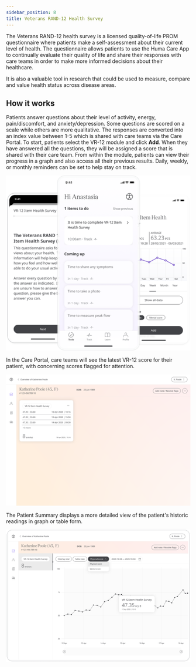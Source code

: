 ```yaml
---
sidebar_position: 8
title: Veterans RAND-12 Health Survey
---
```

The Veterans RAND-12 health survey is a licensed quality-of-life PROM questionnaire where patients make a self-assessment about their current level of health. The questionnaire allows patients to use the Huma Care App to continually evaluate their quality of life and share their responses with care teams in order to make more informed decisions about their healthcare.

It is also a valuable tool in research that could be used to measure, compare and value health status across disease areas.

## How it works

Patients answer questions about their level of activity, energy, pain/discomfort, and anxiety/depression. Some questions are scored on a scale while others are more qualitative. The responses are converted into an index value between 1-5 which is shared with care teams via the Care Portal.
To start, patients select the VR-12 module and click **Add**. When they have answered all the questions, they will be assigned a score that is shared with their care team. From within the module, patients can view their progress in a graph and also access all their previous results. Daily, weekly, or monthly reminders can be set to help stay on track.

![VR-12 Health Survey](./assets/VR1201.png)

In the Care Portal, care teams will see the latest VR-12 score for their patient, with concerning scores flagged for attention.

![VR-12 Health Survey](./assets/VR1202.png)

The Patient Summary displays a more detailed view of the patient's historic readings in graph or table form.

![VR-12 Health Survey](./assets/VR1203.png)
